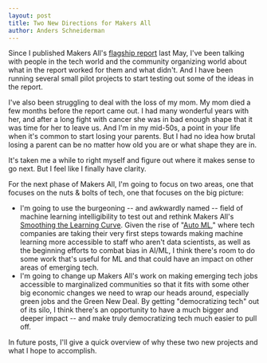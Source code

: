 ```yaml
---
layout: post
title: Two New Directions for Makers All
author: Anders Schneiderman
---
```


Since I published Makers All's [flagship report](https://toolkit.makersall.org/) last May, I've been talking with people in the tech world and the community organizing world about what in the report worked for them and what didn't. And I have been running several small pilot projects to start testing out some of the ideas in the report.  

I've also been struggling to deal with the loss of my mom. My mom died a few months before the report came out.  I had many wonderful years with her, and after a long fight with cancer she was in bad enough shape that it was time for her to leave us. And I'm in my mid-50s, a point in your life when it's common to start losing your parents. But I had no idea how brutal losing a parent can be no matter how old you are or what shape they are in.

It's taken me a while to right myself and figure out where it makes sense to go next. But I feel like I finally have clarity.


For the next phase of Makers All, I'm going to focus on two areas, one that focuses on the nuts & bolts of tech, one that focuses on the big picture: 
- I'm going to use the burgeoning -- and awkwardly named -- field of machine learning intelligibility to test out and rethink Makers All's [Smoothing the Learning Curve](https://toolkit.makersall.org/pages/30-smooth/00-index.html). Given the rise of "[Auto ML](https://www.infoworld.com/article/3430788/automated-machine-learning-or-automl-explained.html)," where tech companies are taking their very first steps towards making machine learning more accessible to staff who aren't data scientists, as well as the beginning efforts to combat bias in AI/ML, I think there's room to do some work that's useful for ML and that could have an impact on other areas of emerging tech.
- I'm going to change up Makers All's work on making emerging tech jobs accessible to marginalized communities so that it fits with some other big economic changes we need to wrap our heads around, especially green jobs and the Green New Deal. By getting "democratizing tech" out of its silo, I think there's an opportunity to have a much bigger and deeper impact -- and make truly democratizing tech much easier to pull off.

In future posts, I'll give a quick overview of why these two new projects and what I hope to accomplish.
